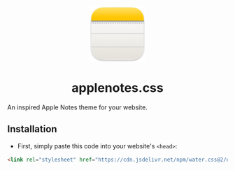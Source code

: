 <div align="center" width="100%">
    <img src="Icon.png" width="128" alt="" />
</div>

<div align="center" width="100%">
   <h1>applenotes.css</h1>
</div>

An inspired Apple Notes theme for your website.

## Installation
- First, simply paste this code into your website's `<head>`:
```html
<link rel="stylesheet" href="https://cdn.jsdelivr.net/npm/water.css@2/out/water.css">
```